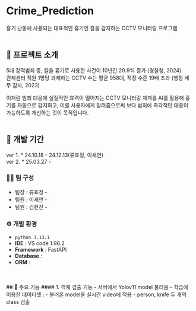 # Crime_Prediction
흉기 난동에 사용되는 대표적인 흉기인 칼을 감지하는 CCTV 모니터링 프로그램 
<br>
<br>
## 📝 프로젝트 소개
5대 강력범죄 중, 칼을 흉기로 사용한 사건이 10년간 20.9% 증가 (경찰청, 2024)<br>
관제센터 직원 1명당 과제하는 CCTV 수는 평균 958대, 적정 수준 19배 초과 (행정 세무 감사, 2023)<br>

이처럼 범죄 대응에 실질적인 효력이 떨어지는 CCTV 모니터링 체계를 AI를 활용해 흉기를 자동으로 감지하고, 
이를 사용자에게 알려줌으로써 보다 범죄에 즉각적인 대응이 가능하도록 개선하는 것이 목적입니다.
<br>
<br>
## 📆 개발 기간
ver 1. * 24.10.18 - 24.12.13(류효정, 이새연)<br>
ver 2. * 25.03.27 - 

### 🧑‍💻 팀 구성
 - 팀장  : 류효정 - 
 - 팀원  : 이새연 - 
 - 팀원  : 김현진 -

### ⚙️ 개발 환경
- `python 3.13.1`
- **IDE** : VS code 1.96.2
- **Framework** : FastAPI
- **Database** : 
- **ORM** : 
<br>
<br>
## 📌 주요 기능
#### 1. 객체 검출 기능
- 서버에서 Yolov11 model 불러옴
- 학습에 이용한 데이터셋 : 
- 불러온 model을 실시간 video에 적용
- person, knife 두 개의 class 검출
